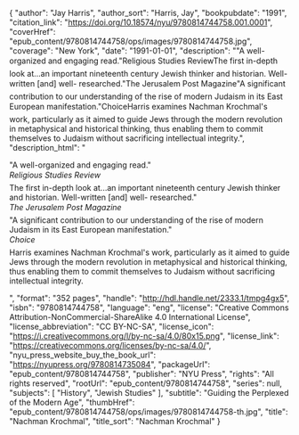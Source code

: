{
  "author": "Jay Harris",
  "author_sort": "Harris, Jay",
  "bookpubdate": "1991",
  "citation_link": "https://doi.org/10.18574/nyu/9780814744758.001.0001",
  "coverHref": "epub_content/9780814744758/ops/images/9780814744758.jpg",
  "coverage": "New York",
  "date": "1991-01-01",
  "description": "\"A well-organized and engaging read.\"&#151;Religious Studies ReviewThe first in-depth look at...an important nineteenth century Jewish thinker and historian.  Well-written [and] well- researched.\"&#151;The Jerusalem Post Magazine\"A significant contribution to our understanding of the rise of modern Judaism in its East European manifestation.\"&#151;ChoiceHarris examines Nachman Krochmal's work, particularly as it aimed to guide Jews through the modern revolution in metaphysical and historical thinking, thus enabling them to commit themselves to Judaism without sacrificing intellectual integrity.",
  "description_html": "<p>\"A well-organized and engaging read.\"<br>&#151;<i>Religious Studies Review</i><br>The first in-depth look at...an important nineteenth century Jewish thinker and historian.  Well-written [and] well- researched.\"<br>&#151;<i>The Jerusalem Post Magazine</i><br>\"A significant contribution to our understanding of the rise of modern Judaism in its East European manifestation.\"<br>&#151;<i>Choice</i><br>Harris examines Nachman Krochmal's work, particularly as it aimed to guide Jews through the modern revolution in metaphysical and historical thinking, thus enabling them to commit themselves to Judaism without sacrificing intellectual integrity.</p>",
  "format": "352 pages",
  "handle": "http://hdl.handle.net/2333.1/tmpg4gx5",
  "isbn": "9780814744758",
  "language": "eng",
  "license": "Creative Commons Attribution-NonCommercial-ShareAlike 4.0 International License",
  "license_abbreviation": "CC BY-NC-SA",
  "license_icon": "https://i.creativecommons.org/l/by-nc-sa/4.0/80x15.png",
  "license_link": "https://creativecommons.org/licenses/by-nc-sa/4.0/",
  "nyu_press_website_buy_the_book_url": "https://nyupress.org/9780814735084",
  "packageUrl": "epub_content/9780814744758",
  "publisher": "NYU Press",
  "rights": "All rights reserved",
  "rootUrl": "epub_content/9780814744758",
  "series": null,
  "subjects": [
    "History",
    "Jewish Studies"
  ],
  "subtitle": "Guiding the Perplexed of the Modern Age",
  "thumbHref": "epub_content/9780814744758/ops/images/9780814744758-th.jpg",
  "title": "Nachman Krochmal",
  "title_sort": "Nachman Krochmal"
}
